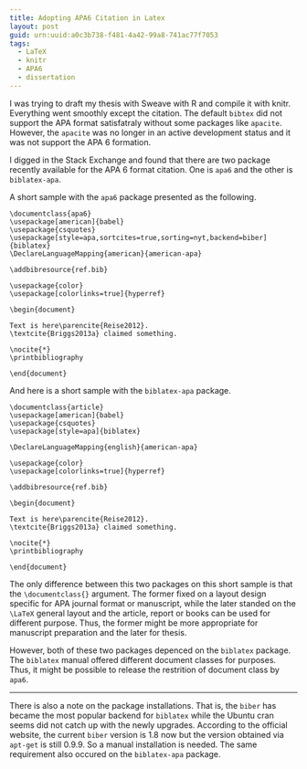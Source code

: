 ```yaml
---
title: Adopting APA6 Citation in Latex
layout: post
guid: urn:uuid:a0c3b738-f481-4a42-99a8-741ac77f7053
tags:
  - LaTeX
  - knitr
  - APA6
  - dissertation
---
```


I was trying to draft my thesis with Sweave with R and compile it with knitr. Everything went smoothly except the citation. The default ```bibtex``` did not support the APA format satisfatraly without some packages like ```apacite```. However, the ```apacite``` was no longer in an active development status and it was not support the APA 6 formation.

I digged in the Stack Exchange and found that there are two package recently available for the APA 6 format citation. One is ```apa6``` and the other is ```biblatex-apa```. 

A short sample with the ```apa6``` package presented as the following.

    \documentclass{apa6}
    \usepackage[american]{babel}
    \usepackage{csquotes}
    \usepackage[style=apa,sortcites=true,sorting=nyt,backend=biber]{biblatex}
    \DeclareLanguageMapping{american}{american-apa}

    \addbibresource{ref.bib}

    \usepackage{color}
    \usepackage[colorlinks=true]{hyperref}

    \begin{document}

    Text is here\parencite{Reise2012}.
    \textcite{Briggs2013a} claimed something.
    
    \nocite{*}
    \printbibliography

    \end{document}


And here is a short sample with the ```biblatex-apa``` package.

    \documentclass{article}
    \usepackage[american]{babel}
    \usepackage{csquotes}
    \usepackage[style=apa]{biblatex}

    \DeclareLanguageMapping{english}{american-apa}

    \usepackage{color}
    \usepackage[colorlinks=true]{hyperref}

    \addbibresource{ref.bib}

    \begin{document}

    Text is here\parencite{Reise2012}.
    \textcite{Briggs2013a} claimed something.

    \nocite{*}
    \printbibliography

    \end{document}

The only difference between this two packages on this short sample is that the ```\documentclass{}``` argument. The former fixed on a layout design specific for APA journal format or manuscript, while the later standed on the ```\LaTeX``` general layout and the article, report or books can be used for different purpose. Thus, the former might be more appropriate for manuscript preparation and the later for thesis.

However, both of these two packages depenced on the ```biblatex``` package. The ```biblatex``` manual offered different document classes for purposes. Thus, it might be possible to release the restrition of document class by ```apa6```.

---------------------------------------------------------------

There is also a note on the package installations. That is, the ```biber``` has became the most popular backend for ```biblatex``` while the Ubuntu cran seems did not catch up with the newly upgrades. According to the official website, the current ```biber``` version is 1.8 now but the version obtained via ```apt-get``` is still 0.9.9. So a manual installation is needed. The same requirement also occured on the ```biblatex-apa``` package. 
